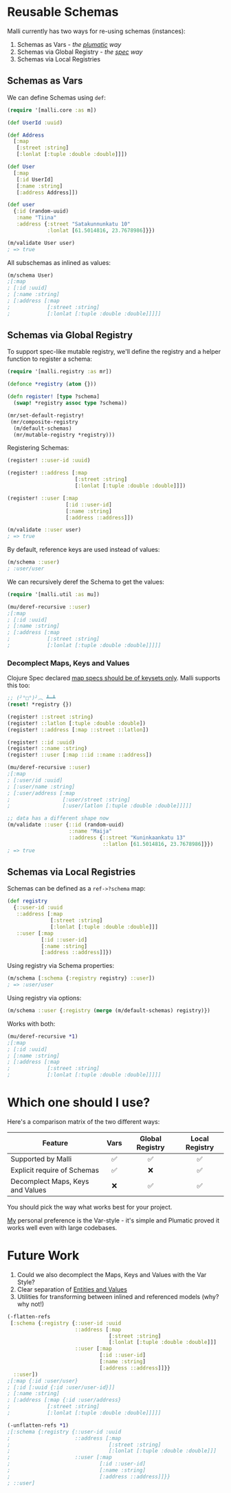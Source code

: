 # Reusable Schemas

Malli currently has two ways for re-using schemas (instances):

1. Schemas as Vars - *the [plumatic](https://github.com/plumatic/schema) way*
2. Schemas via Global Registry - *the [spec](https://clojure.org/about/spec) way*
3. Schemas via Local Registries

## Schemas as Vars

We can define Schemas using `def`:

```clojure
(require '[malli.core :as m])

(def UserId :uuid)

(def Address
  [:map
   [:street :string]
   [:lonlat [:tuple :double :double]]])

(def User
  [:map
   [:id UserId]
   [:name :string]
   [:address Address]])

(def user
  {:id (random-uuid)
   :name "Tiina"
   :address {:street "Satakunnunkatu 10"
             :lonlat [61.5014816, 23.7678986]}})

(m/validate User user)
; => true
```

All subschemas as inlined as values:

```clojure
(m/schema User)
;[:map
; [:id :uuid]
; [:name :string]
; [:address [:map
;            [:street :string]
;            [:lonlat [:tuple :double :double]]]]]
```

## Schemas via Global Registry

To support spec-like mutable registry, we'll define the registry and a helper function to register a schema:

```clojure
(require '[malli.registry :as mr])

(defonce *registry (atom {}))

(defn register! [type ?schema]
  (swap! *registry assoc type ?schema))

(mr/set-default-registry!
 (mr/composite-registry
  (m/default-schemas)
  (mr/mutable-registry *registry)))
```

Registering Schemas:

```clojure
(register! ::user-id :uuid)

(register! ::address [:map
                      [:street :string]
                      [:lonlat [:tuple :double :double]]])

(register! ::user [:map
                   [:id ::user-id]
                   [:name :string]
                   [:address ::address]])

(m/validate ::user user)
; => true
```

By default, reference keys are used instead of values:

```clojure
(m/schema ::user)
; :user/user
```

We can recursively deref the Schema to get the values:

```clojure
(require '[malli.util :as mu])

(mu/deref-recursive ::user)
;[:map
; [:id :uuid]
; [:name :string]
; [:address [:map 
;            [:street :string] 
;            [:lonlat [:tuple :double :double]]]]]
```

### Decomplect Maps, Keys and Values

Clojure Spec declared [map specs should be of keysets only](https://clojure.org/about/spec#_map_specs_should_be_of_keysets_only). Malli supports this too:

```clojure
;; (╯°□°)╯︵ ┻━┻
(reset! *registry {})

(register! ::street :string)
(register! ::latlon [:tuple :double :double])
(register! ::address [:map ::street ::latlon])

(register! ::id :uuid)
(register! ::name :string)
(register! ::user [:map ::id ::name ::address])

(mu/deref-recursive ::user)
;[:map
; [:user/id :uuid]
; [:user/name :string]
; [:user/address [:map 
;                 [:user/street :string] 
;                 [:user/latlon [:tuple :double :double]]]]]

;; data has a different shape now
(m/validate ::user {::id (random-uuid)
                    ::name "Maija"
                    ::address {::street "Kuninkaankatu 13"
                               ::latlon [61.5014816, 23.7678986]}})
; => true
```

## Schemas via Local Registries

Schemas can be defined as a `ref->?schema` map:

```clojure
(def registry
  {::user-id :uuid
   ::address [:map
              [:street :string]
              [:lonlat [:tuple :double :double]]]
   ::user [:map
           [:id ::user-id]
           [:name :string]
           [:address ::address]]})
```

Using registry via Schema properties:

```clojure
(m/schema [:schema {:registry registry} ::user])
; => :user/user
```

Using registry via options:

```clojure
(m/schema ::user {:registry (merge (m/default-schemas) registry)})
```

Works with both:

```clojure
(mu/deref-recursive *1)
;[:map
; [:id :uuid]
; [:name :string]
; [:address [:map 
;            [:street :string]
;            [:lonlat [:tuple :double :double]]]]]
```

# Which one should I use?

Here's a comparison matrix of the two different ways:

| Feature                          | Vars | Global Registry | Local Registry |
|----------------------------------|:----:|:---------------:|:--------------:|
| Supported by Malli               |  ✅   |        ✅        |       ✅        |
| Explicit require of Schemas      |  ✅   |        ❌        |       ✅        |
| Decomplect Maps, Keys and Values |  ❌   |        ✅        |       ✅        |

You should pick the way what works best for your project. 

[My](https://gist.github.com/ikitommi) personal preference is the Var-style - it's simple and Plumatic proved it works well even with large codebases.

# Future Work

1. Could we also decomplect the Maps, Keys and Values with the Var Style?
2. Clear separation of [Entities and Values](https://martinfowler.com/bliki/EvansClassification.html)
3. Utilities for transforming between inlined and referenced models (why? why not!)

```clojure
(-flatten-refs
 [:schema {:registry {::user-id :uuid
                      ::address [:map
                                 [:street :string]
                                 [:lonlat [:tuple :double :double]]]
                      ::user [:map
                              [:id ::user-id]
                              [:name :string]
                              [:address ::address]]}}
  ::user])
;[:map {:id :user/user}
; [:id [:uuid {:id :user/user-id}]]
; [:name :string]
; [:address [:map {:id :user/address}
;            [:street :string]
;            [:lonlat [:tuple :double :double]]]]]

(-unflatten-refs *1)
;[:schema {:registry {::user-id :uuid
;                     ::address [:map
;                                [:street :string]
;                                [:lonlat [:tuple :double :double]]]
;                     ::user [:map
;                             [:id ::user-id]
;                             [:name :string]
;                             [:address ::address]]}}
; ::user]
```

